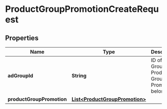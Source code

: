 

# ProductGroupPromotionCreateRequest


## Properties

| Name | Type | Description | Notes |
|------------ | ------------- | ------------- | -------------|
|**adGroupId** | **String** | ID of the Ad Group the Product Group Promotion belongs to. |  |
|**productGroupPromotion** | [**List&lt;ProductGroupPromotion&gt;**](ProductGroupPromotion.md) |  |  |




